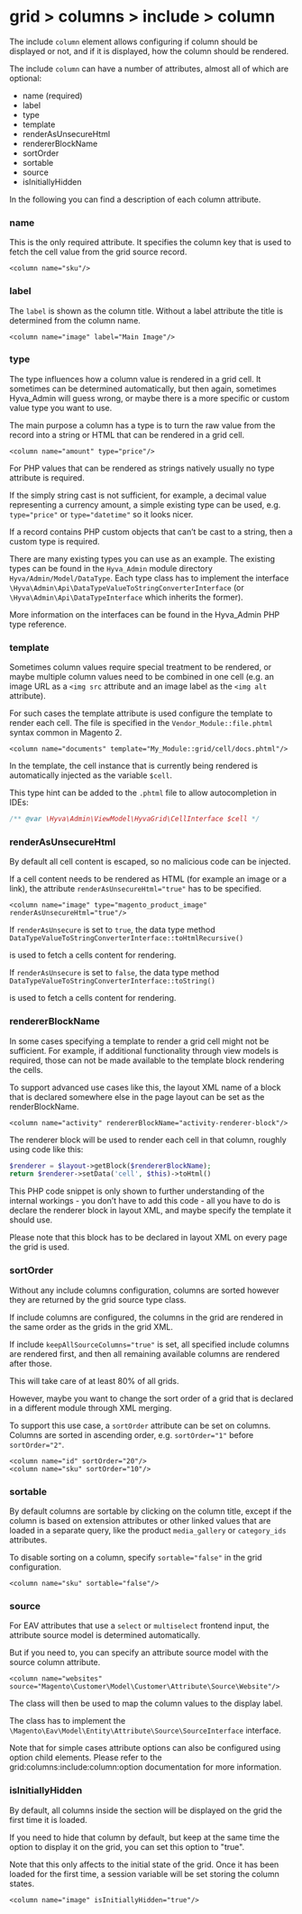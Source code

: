 # grid > columns > include > column

The include `column` element allows configuring if column should be displayed or not, and if it is displayed, how the column should be rendered.

The include `column` can have a number of attributes, almost all of which are optional:


* name (required)
* label
* type
* template
* renderAsUnsecureHtml
* rendererBlockName
* sortOrder
* sortable
* source
* isInitiallyHidden


In the following you can find a description of each column attribute.

### name

This is the only required attribute. It specifies the column key that is used to fetch the cell value from the grid source record.


```markup
<column name="sku"/>
```


### label

The `label` is shown as the column title. Without a label attribute the title is determined from the column name.


```markup
<column name="image" label="Main Image"/>
```


### type

The type influences how a column value is rendered in a grid cell. It sometimes can be determined automatically, but then again, sometimes Hyva_Admin will guess wrong, or maybe there is a more specific or custom value type you want to use.

The main purpose a column has a type is to turn the raw value from the record into a string or HTML that can be rendered in a grid cell.


```markup
<column name="amount" type="price"/> 
```


For PHP values that can be rendered as strings natively usually no type attribute is required.

If the simply string cast is not sufficient, for example, a decimal value representing a currency amount, a simple existing type can be used, e.g. `type="price"` or `type="datetime"` so it looks nicer.


If a record contains PHP custom objects that can’t be cast to a string, then a custom type is required.

There are many existing types you can use as an example. The existing types can be found in the `Hyva_Admin` module directory `Hyva/Admin/Model/DataType`. Each type class has to implement the interface `\Hyva\Admin\Api\DataTypeValueToStringConverterInterface` (or `\Hyva\Admin\Api\DataTypeInterface` which inherits the former).

More information on the interfaces can be found in the Hyva_Admin PHP type reference.


### template

Sometimes column values require special treatment to be rendered, or maybe multiple column values need to be combined in one cell (e.g. an image URL as a `<img src` attribute and an image label as the `<img alt` attribute).

For such cases the template attribute is used configure the template to render each cell. The file is specified in the `Vendor_Module::file.phtml` syntax common in Magento 2.


```markup
<column name="documents" template="My_Module::grid/cell/docs.phtml"/>
```


In the template, the cell instance that is currently being rendered is automatically injected as the variable `$cell`.

This type hint can be added to the `.phtml` file to allow autocompletion in IDEs:

```php
/** @var \Hyva\Admin\ViewModel\HyvaGrid\CellInterface $cell */
```


### renderAsUnsecureHtml

By default all cell content is escaped, so no malicious code can be injected.

If a cell content needs to be rendered as HTML (for example an image or a link), the attribute `renderAsUnsecureHtml="true"` has to be specified.


```markup
<column name="image" type="magento_product_image" renderAsUnsecureHtml="true"/>
```


If `renderAsUnsecure` is set to `true`, the data type method `DataTypeValueToStringConverterInterface::toHtmlRecursive()`

is used to fetch a cells content for rendering.


If `renderAsUnsecure` is set to `false`, the data type method `DataTypeValueToStringConverterInterface::toString()`

is used to fetch a cells content for rendering.


### rendererBlockName

In some cases specifying a template to render a grid cell might not be sufficient. For example, if additional functionality through view models is required, those can not be made available to the template block rendering the cells.


To support advanced use cases like this, the layout XML name of a block that is declared somewhere else in the page layout can be set as the renderBlockName.


```markup
<column name="activity" rendererBlockName="activity-renderer-block"/>
```


The renderer block will be used to render each cell in that column, roughly using code like this:


```php
$renderer = $layout->getBlock($rendererBlockName);
return $renderer->setData('cell', $this)->toHtml()
```


This PHP code snippet is only shown to further understanding of the internal workings - you don’t have to add this code - all you have to do is declare the renderer block in layout XML, and maybe specify the template it should use.


Please note that this block has to be declared in layout XML on every page the grid is used.


### sortOrder

Without any include columns configuration, columns are sorted however they are returned by the grid source type class.

If include columns are configured, the columns in the grid are rendered in the same order as the grids in the grid XML.

If include `keepAllSourceColumns="true"` is set, all specified include columns are rendered first, and then all remaining available columns are rendered after those.

This will take care of at least 80% of all grids.

However, maybe you want to change the sort order of a grid that is declared in a different module through XML merging.

To support this use case, a `sortOrder` attribute can be set on columns. Columns are sorted in ascending order, e.g.  `sortOrder="1"` before `sortOrder="2"`.


```markup
<column name="id" sortOrder="20"/>
<column name="sku" sortOrder="10"/>
```


### sortable

By default columns are sortable by clicking on the column title, except if the column is based on extension attributes or other linked values that are loaded in a separate query, like the product `media_gallery` or `category_ids` attributes.

To disable sorting on a column, specify `sortable="false"` in the grid configuration.


```markup
<column name="sku" sortable="false"/>
```


### source

For EAV attributes that use a `select` or `multiselect` frontend input, the attribute source model is determined automatically.

But if you need to, you can specify an attribute source model with the source column attribute.


```markup
<column name="websites" source="Magento\Customer\Model\Customer\Attribute\Source\Website"/>
```


The class will then be used to map the column values to the display label.

The class has to implement the `\Magento\Eav\Model\Entity\Attribute\Source\SourceInterface` interface.


Note that for simple cases attribute options can also be configured using option child elements. Please refer to the grid:columns:include:column:option documentation for more information.


### isInitiallyHidden

By default, all columns inside the <include> section will be displayed on the grid the first time it is loaded.

If you need to hide that column by default, but keep at the same time the option to display it on the grid, you can set this option to "true".

Note that this only affects to the initial state of the grid. Once it has been loaded for the first time, a session variable will be set storing the column states.

```markup
<column name="image" isInitiallyHidden="true"/>
```
